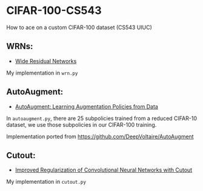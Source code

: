 # CIFAR-100-CS543
How to ace on a custom CIFAR-100 dataset (CS543 UIUC)

## WRNs:
- [Wide Residual Networks](https://arxiv.org/abs/1605.07146 "Original Paper")  

My implementation in ```wrn.py```

## AutoAugment:
- [AutoAugment: Learning Augmentation Policies from Data](https://arxiv.org/abs/1805.09501 "Original Paper")

In ```autoaugment.py```, there are 25 subpolicies trained from a reduced CIFAR-10 dataset, we use those subpolicies in our CIFAR-100 training.

Implementation ported from https://github.com/DeepVoltaire/AutoAugment

## Cutout:
- [Improved Regularization of Convolutional Neural Networks with Cutout](https://arxiv.org/abs/1708.04552 "Original Paper")  

My implementation in ```cutout.py```
